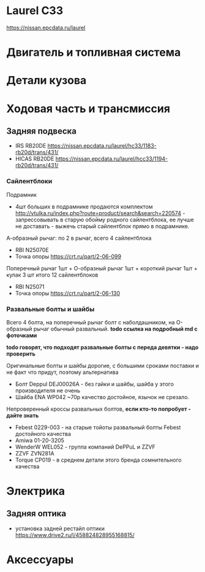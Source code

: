 # Laurel C33
https://nissan.epcdata.ru/laurel

# Двигатель и топливная система

# Детали кузова

# Ходовая часть и трансмиссия

## Задняя подвеска
 - IRS RB20DE https://nissan.epcdata.ru/laurel/hc33/1183-rb20d/trans/431/
 - HICAS RB20DE https://nissan.epcdata.ru/laurel/hcc33/1194-rb20d/trans/431/

### Сайлентблоки
Подрамник
 - 4шт больших в подрамнике продаются комплектом http://vtulka.ru/index.php?route=product/search&search=220574 - запрессовывать в старую обойму родного сайлентблока, ее лучше не доставать - выжечь старый сайлентблок прямо в подрамнике.

А-образный рычаг: по 2 в рычаг, всего 4 сайлентблока
 - RBI N25070E
 - Точка опоры https://crt.ru/part/2-06-099

Поперечный рычаг 1шт + О-образный рычаг 1шт + короткий рычаг 1шт + кулак 3 шт итого 12 сайлентблоков
 - RBI N25071
 - Точка опоры https://crt.ru/part/2-06-130

### Развальные болты и шайбы
Всего 4 болта, на поперечный рычаг болт с наболдашником, на О-образный рычаг обычный развальный. **todo ссылка на подробный md с фоточками**

**todo говорят, что подходят развальные болты с переда девятки - надо проверить**

Оригинальные болты и шайбы дорогие, с большими сроками поставки и не факт что придут, поэтому альтернатива
 - Болт Deppul DEJ00026A - без гайки и шайбы, шайба у этого производителя не очень
 - Шайба ENA WP042 ~70р качество достойное, язычок не срезало.

Непроверенный кроссы развальных болтов, **если кто-то попробует - дайте знать**
 - Febest 0229-003 - на старые тойоты развальный болты Febest достойного качества
 - Amiwa 01-20-3205
 - WenderW WEL052 - группа компаний DePPuL и ZZVF
 - ZZVF ZVN281A
 - Torque CP019 - в среднем детали этого бренда сомнительного качества
 
# Электрика

## Задняя оптика
 - установка задней рестайл оптики https://www.drive2.ru/l/458824828955168815/
 
# Аксессуары

